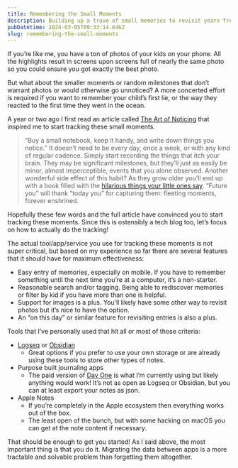```yaml
---
title: Remembering the Small Moments
description: Building up a trove of small memories to revisit years from now.
pubDatetime: 2024-03-05T09:33:14.646Z
slug: remembering-the-small-moments
---
```


If you’re like me, you have a ton of photos of your kids on your phone. All the highlights result in screens upon screens full of nearly the same photo so you could ensure you got exactly the best photo.

But what about the smaller moments or random milestones that don’t warrant photos or would otherwise go unnoticed? A more concerted effort is required if you want to remember your child’s first lie, or the way they reacted to the first time they went in the ocean.

A year or two ago I first read an article called [The Art of Noticing](https://www.thenewfatherhood.org/p/the-art-of-noticing) that inspired me to start tracking these small moments.

> “Buy a small notebook, keep it handy, and write down things you notice.” It doesn’t need to be every day, once a week, or with any kind of regular cadence. Simply start recording the things that itch your brain. They may be significant milestones, but they’ll just as easily be minor, almost imperceptible, events that you alone observed. Another wonderful side effect of this habit? As they grow older you’ll end up with a book filled with the [hilarious things your little ones say](https://www.buzzfeed.com/daves4/funny-things-kid-said-in-2020). “Future you” will thank “today you” for capturing them: fleeting moments, forever enshrined.

Hopefully these few words and the full article have convinced you to start tracking these moments. Since this is ostensibly a tech blog too, let’s focus on how to actually do the tracking!

The actual tool/app/service you use for tracking these moments is not super critical, but based on my experience so far there are several features that it should have for maximum effectiveness:

- Easy entry of memories, especially on mobile. If you have to remember something until the next time you’re at a computer, it’s a non-starter.
- Reasonable search and/or tagging. Being able to rediscover memories or filter by kid if you have more than one is helpful.
- Support for images is a plus. You’ll likely have some other way to revisit photos but it’s nice to have the option.
- An “on this day” or similar feature for revisiting entries is also a plus.

Tools that I’ve personally used that hit all or most of those criteria:

- [Logseq](https://logseq.com) or [Obsidian](https://obsidian.md)
  - Great options if you prefer to use your own storage or are already using these tools to store other types of notes.
- Purpose built journaling apps
  - The paid version of [Day One](https://dayoneapp.com) is what I’m currently using but likely anything would work! It’s not as open as Logseq or Obsidian, but you can at least export your notes as json.
- Apple Notes
  - If you’re completely in the Apple ecosystem then everything works out of the box.
  - The least open of the bunch, but with some hacking on macOS you can get at the note content if necessary.

That should be enough to get you started! As I said above, the most important thing is that you do it. Migrating the data between apps is a more tractable and solvable problem than forgetting them altogether.
